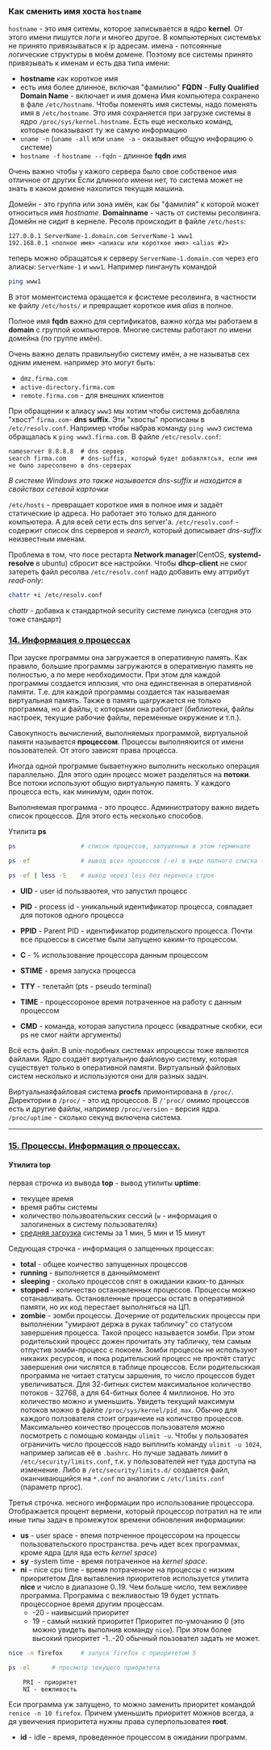 ### Как сменить имя хоста `hostname`
`hostname` - это имя ситемы, которое записывается в ядро __kernel__.
От этого имени пишутся логи и многео другое. В компьютерных системвъх не принято привязываться к ip адресам. имена - потсоянные логические структуры в моём домене. Поэтому все системы принято привязывать к именам и есть два типа имени:
 - __hostname__ как короткое имя
 - есть имя более длинное, включая "фамилию" __FQDN__ - __Fully Qualified Domain Name__ - включает и имя домена
Имя компьютера сохранено в фале `/etc/hostname`. Чтобы поменять имя системы, надо поменять имя в `/etc/hostname`. Это имя сохраняется при загрузке системы в ядро `/proc/sys/kernel.hostname`.
Есть еще несколько команд, которые показывают ту же самую информацию 
- `uname -n` (`uname -all` или `uname -a` - оказывает общую инфорацию о системе)
- `hostname -f` `hostname --fqdn` - длинное __fqdn__ имя

Очень важно чтобы у кажого сервера было свое собственое имя отличное от других
Если длинного имени нет, то система может не знать в каком домене нахолится текущая машина. 

Домейн - это группа или зона имён, как бы "фамилия" к которой может относиться имя *hostname*. __Domainname__ - часть от системы ресолвинга. Домейн не сидит в кернеле. Ресолв происходит в файле `/etc/hosts`:
```
127.0.0.1 ServerName-1.domain.com ServerName-1 www1
192.168.0.1 <полное имя> <алиасы или короткое имя> <alias #2> 
```

теперь можно обращатсья к серверу `ServerName-1.domain.com` через его алиасы: `ServerName-1` и `www1`. Нaпример пингануть командой 
```bash
ping www1
```
В этот моментсистема оращается к фсистеме ресолвинга, в частности ке файлу `/etc/hosts/` и превращает короткое имя *alias* в полное.

Полное имя __fqdn__ важно для сертификатов, важно когда мы работаем в __domain__ с группой компьютеров. Многие системы работают по имени домейна (по группе имён).

Очень важно делать правильнубю систему имён, а не называтьв сех одним именем. например это могут быть:
- `dmz.firma.com`
- `active-directory.firma.com`
- `remote.firma.com` - для внешних клиентов

При обращении к алиасу `www3` мы хотим чтобы система добавляла "хвост" `firma.com`- __dns suffix__. Эти "хвосты" прописаны в `/etc/resolv.conf`. Например чтобы набрав команду `ping www3` система обращалась к `ping www3.firma.com`.
В файле `/etc/resolv.conf`:
```
nameserver 8.8.8.8  # dns сервер
search firma.com    # dns-suffix, который будет добавлятсья, если имя не было заресолвено в dns-серверах
```
*В системе Windows это также называется dns-suffix и находится в свойствах сетевой карточки*

`/etc/hosts` - превращает короткое имя в полное имя и задаёт статические ip адреса.
Но работает это только для данного компьютера. А для всей сети есть dns server'а.
`/etc/resolv.conf` - содержит список dns серверов и *search*, который дописывает *dns-suffix* неизвестным именам.

Проблема в том, что посе рестарта __Network manager__(CentOS, __systemd-resolve__ в ubuntu) сбросит все настройки.
Чтобы __dhcp-client__ не смог затереть файл ресолва `/etc/resolv.conf` надо добавить ему аттрибут *read-only*:
```bash
chattr +i /etc/resolv.conf  
```
*chattr* - добавка к стандартной security системе линукса (сегодня это тоже стандарт)

### [14. Информация о процессах](https://basis.gnulinux.pro/ru/latest/basis/14/14._%D0%9F%D1%80%D0%BE%D1%86%D0%B5%D1%81%D1%81%D1%8B_%E2%84%961%3A_%D0%98%D0%BD%D1%84%D0%BE%D1%80%D0%BC%D0%B0%D1%86%D0%B8%D1%8F_%D0%BE_%D0%BF%D1%80%D0%BE%D1%86%D0%B5%D1%81%D1%81%D0%B0%D1%85_%E2%84%961.html)

При зауске программы она загружается в оперативную память. Как правило, большие программы загружаются в оперативную память не полностью, а по мере необходимости. При этом для каждой программы создается иллюзия, что она единственная в оперативной памяти. Т.е. для каждой программы создается так называемая виртуальная память. Также в память щагружается не только программа, но и файлы, с которыми она работает (библиотеки, файлы настроек, текущие рабочие файлы, переменные окружение и т.п.). 

Савокупность вычислений, выполняемых программой, виртуальной памяти называется __процессом__. Процессы выполняюится от имени поьзователей. От этого зависят права процесса.

Иногда одной программе бываетнужно выполнить несколько операция параллельно. Для этого один процесс может разделяться на __потоки__. Все потоки используют общую виртуальную память. У каждого процесса есть, как минимум, один поток.

Выполняемая программа - это процесс. Администратору важно видеть список процессов. 
Для этого есть несколько способов.

Утилита __ps__  
```bash
ps                  # список процессов, запушенных в этом терминале
```
```bash
ps -ef              # вывод всех процессов (-e) в виде полного списка (-f)
```
```bash
ps -ef | less -S    # вывод через less без переноса строк
```
- __UID__ - user id пользваотея, что запустил процесс
- __PID__ - process id - уникальный идентификатор процесса, совпадает для потоков одного процесса

- __PPID__ - Parent PID - идентификатор родительского процесса. Почти все прцоессы в сисетме были запущено каким-то процессом. 
- __С__ - % использование процессора данным процессом
- __STIME__ - время запуска процесса
- __TTY__ - телетайп (pts - pseudo terminal)
- __TIME__ - процессороное время потраченное на работу с данным процессом
- __CMD__  - команда, которая запустила процесс (квадратные скобки, еси ps не смог найти аргументы)

Всё есть файл. В unix-подобных системах ипроцессы тоже являются файлами. Ядро создаёт виртуальную файловую систему, которая существует только в оперативной памяти. Виртуальный файловых систем несколько и используются они для разных задач.

Виртуальнаяфайловая система __procfs__ примонтирована в `/proc/`. Директории в `/proc/` - это ид процессов. В `/'proc/` омимо процессов есть и другие файлы, например `/proc/version` - версия ядра. `/proc/uptime` - сколько секунд включена система.

___
### [15. Процессы. Информация о процессах.](https://basis.gnulinux.pro/ru/latest/basis/15/15._%D0%9F%D1%80%D0%BE%D1%86%D0%B5%D1%81%D1%81%D1%8B_%E2%84%962%3A_%D0%98%D0%BD%D1%84%D0%BE%D1%80%D0%BC%D0%B0%D1%86%D0%B8%D1%8F_%D0%BE_%D0%BF%D1%80%D0%BE%D1%86%D0%B5%D1%81%D1%81%D0%B0%D1%85_%E2%84%962.html)
#### Утилита top
первая строчка из вывода __top__ - вывод утилиты __uptime__:
- текущее время
- время рабты системы
- количество пользвоательских сессий (`w` - информация о залогиненых в систему пользователях)
- [средняя загрузка](https://www.youtube.com/redirect?event=video_description&redir_token=QUFFLUhqbGVFSnp6OU1LNFAwM0lTMGNobzhqLUJqMjJ3d3xBQ3Jtc0tsdktjWFUzaHJoNFdmVUIyUWFGWXlHMnFIZV9CdzloRkQzV0RKUHp4TTB6RURqOVBCMXc3b0hzSm02d0Y0c0JScEtRTHMwOHZOUXlQQV9ReVZCVEFDUzM1WkFwRmFCQlBGR24yX3FpTjE3aHNaZkZMSQ&q=https%3A%2F%2Fru.wikipedia.org%2Fwiki%2FLoad_Average&v=fkC3ZD7qIf8) системы за 1 мин, 5 мин и 15 минут

Седующая строчка - информация о запщенных процессах:
- __total__ - общее коичество запущенных процессов
- __running__ - выполняется в данныймомент
- __sleeping__ - сколько процессов спят в ожидании каких-то данных 
- __stopped__ - количество остановленных процессов. Процессы можно сотанавливать. Остановленные процессы остатс в оперативной памяти, но их код перестает выполняться на ЦП.
- __zombie__ - зомби процессы. Дочерние от родительских процессы при выполнении "умирают держа в руках табличку" со статусом завершения процесса. Такой процесс называется зомби. При этом родительский процесс дожен прочитать эту табличку, тем самым отпустив зомби-процесс с покоем. Зомби процессы не используют никаких ресурсов, и пока родительский процесс не прочтёт статус завершения они числятся в таблице процессов. 
Если родительсккая программа не читает статусы заршения, то число процессов будет увеличиваться. Для 32-битных систем максимальное количество потоков - 32768, а для 64-битных более 4 миллионов. Но это количество можно и уменьшить. Увидеть текущий максимум потоков можно в файле `/proc/sys/kernel/pid_max`. 
Обычно для каждого ползователя стоит ограичеие на количство процессов. Максимальнео коичество процессов пользователя можно посмотреть с помощью команды `ulimit -u`.
Чтобы у пользоватея ограничить число процессов надо выплнить команду `ulimit -u 1024`, например записав её в `.bashrc`. Но лучше задавать лимит в `/etc/security/limits.conf`, т.к. у пользователей нет туда доступа на изменение. Либо в `/etc/security/limits.d/` создается файл, оканчивающийся на `*.conf` по аналогии с `/etc/limits.conf` (параметр nproc).

Третья строчка. несного информации про использование процессора. Отображается процент вермени, который процессор потратил на те или иные типы задач в промежуток времени обновления информациии:
- __us__ - user space - впемя потрченное процессором на процессы пользовательского пространства. речь идет  всех программах, кроме ядра (для яда есть _kernel space_)
- __sy__ -system time - время потраченное на _kernel space_.
- __ni__ - nice cpu time - время потраченное на процессы с низким приоритетом
Для вытавления приоритетов используется утилита __nice__ и число в диапазоне 0..19. Чем больше число, тем вежливее программа. Программа с вежливостью 19 будет устпать процессорное время другим процессам.
  - -20 - наивысший приоритет
  - 19 - самый низкий приоритет
Приоритет по-умочанию 0 (это можно увидеть выполнив команду `nice`). При этом более высокий приоритет -1..-20 обычный поьзовател задать не может.
```bash
nice -n firefox     # запуск firefox с приоритетом 5
```
```bash
ps -el      # просмотр текущего приоритета
```
        PRI - приоритет
        NI - вежливость
Еси программа уж запущено, то можно заменить приоритет командой `renice -n 10 firefox`. Причем уменьшить приоритет можнов всегда, а дя увеичения приоритета нужны права суперпользоватея __root__.
- __id__ - idle - время, проведенное процессом в ожидании программ.
